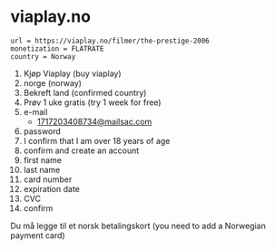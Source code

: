 # viaplay.no

~~~
url = https://viaplay.no/filmer/the-prestige-2006
monetization = FLATRATE
country = Norway
~~~

1. Kjøp Viaplay (buy viaplay)
2. norge (norway)
3. Bekreft land (confirmed country)
4. Prøv 1 uke gratis (try 1 week for free)
5. e-mail
   - 1717203408734@mailsac.com
6. password
7. I confirm that I am over 18 years of age
8. confirm and create an account
9. first name
10. last name
11. card number
12. expiration date
13. CVC
14. confirm

Du må legge til et norsk betalingskort (you need to add a Norwegian payment card)
